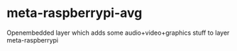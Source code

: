 # meta-raspberrypi-avg
Openembedded layer which adds some audio+video+graphics stuff to layer meta-raspberrypi
